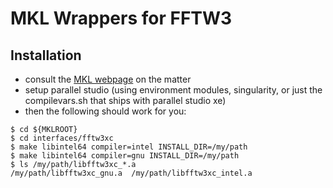 # MKL Wrappers for FFTW3

## Installation

- consult the [MKL webpage](https://software.intel.com/en-us/mkl-developer-reference-c-fftw3-interface-to-intel-math-kernel-library) on the matter
- setup parallel studio (using environment modules, singularity, or just the compilevars.sh that ships with parallel studio xe)
- then the following should work for you:
```
$ cd ${MKLROOT} 
$ cd interfaces/fftw3xc
$ make libintel64 compiler=intel INSTALL_DIR=/my/path
$ make libintel64 compiler=gnu INSTALL_DIR=/my/path
$ ls /my/path/libfftw3xc_*.a
/my/path/libfftw3xc_gnu.a  /my/path/libfftw3xc_intel.a
```
